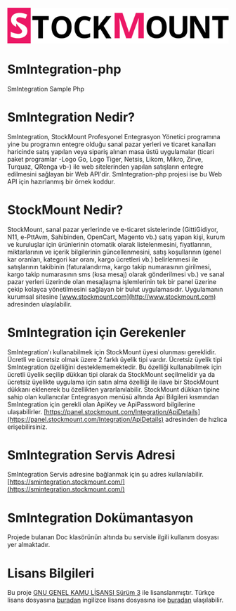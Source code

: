 ![StockMount Logo](StockMount-Logo.png?raw=true "StockMount Logo")
# SmIntegration-php
SmIntegration Sample Php
# SmIntegration Nedir?
SmIntegration, StockMount Profesyonel Entegrasyon Yönetici programına yine bu programın entegre olduğu sanal pazar yerleri ve ticaret kanalları haricinde satış yapılan veya sipariş alınan masa üstü uygulamalar (ticari paket programlar -Logo Go, Logo Tiger, Netsis, Likom, Mikro, Zirve, Turquaz, QRenga vb-) ile web sitelerinden yapılan satışların entegre edilmesini sağlayan bir Web API'dir. SmIntegration-php projesi ise bu Web API için hazırlanmış bir örnek koddur.
# StockMount Nedir?
StockMount, sanal pazar yerlerinde ve e-ticaret sistelerinde (GittiGidiyor, N11, e-PttAvm, Sahibinden, OpenCart, Magento vb.) satış yapan kişi, kurum ve kuruluşlar için ürünlerinin otomatik olarak listelenmesini, fiyatlarının, miktarlarının ve içerik bilgilerinin güncellenmesini, satış koşullarının (genel kar oranları, kategori kar oranı, kargo ücretleri vb.) belirlenmesi ile satışlarının takibinin (faturalandırma, kargo takip numarasının girilmesi, kargo takip numarasının sms (kısa mesaj) olarak gönderilmesi vb.) ve sanal pazar yerleri üzerinde olan mesajlaşma işlemlerinin tek bir panel üzerine çekip kolayca yönetilmesini sağlayan bir bulut uygulamasıdır. Uygulamanın kurumsal sitesine [www.stockmount.com](http://www.stockmount.com) adresinden ulaşılabilir.
# SmIntegration için Gerekenler
SmIntegration'ı kullanabilmek için StockMount üyesi olunması gereklidir. Ücretli ve ücretsiz olmak üzere 2 farklı üyelik tipi vardır. Ücretsiz üyelik tipi SmIntegration özelliğini desteklememektedir. Bu özelliği kullanabilmek için ücretli üyelik seçilip dükkan tipi olarak da StockMount seçilmelidir ya da ücretsiz üyelikte uygulama için satın alma özelliği ile ilave bir StockMount dükkanı eklenerek bu özellikten yararlanılabilir. StockMount dükkan tipine sahip olan kullanıcılar Entegrasyon menüsü altında Api Bilgileri kısmından SmIntegration için gerekli olan ApiKey ve ApiPassword bilgilerine ulaşabilirler. [https://panel.stockmount.com/Integration/ApiDetails](https://panel.stockmount.com/Integration/ApiDetails) adresinden de hızlıca erişebilirsiniz.
# SmIntegration Servis Adresi
SmIntegration Servis adresine bağlanmak için şu adres kullanılabilir. [https://smintegration.stockmount.com/](https://smintegration.stockmount.com/)
# SmIntegration Dokümantasyon
Projede bulanan Doc klasörünün altında bu servisle ilgili kullanım dosyası yer almaktadır.
# Lisans Bilgileri
Bu proje [GNU GENEL KAMU LİSANSI Sürüm 3](http://www.gnu.org/licenses/gpl-3.0.html) ile lisanslanmıştır. Türkçe lisans dosyasına [buradan](Lisans.md) ingilizce lisans dosyasına ise [buradan](License.md) ulaşılabilir.
